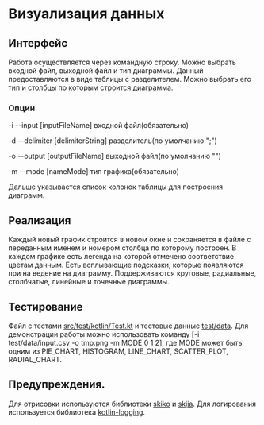 # Визуализация данных

## Интерфейс

Работа осуществляется через командную строку. Можно выбрать входной файл,
выходной файл и тип диаграммы. Данный предоставляются в виде таблицы с разделителем.
Можно выбрать его тип и столбцы по которым строится диаграмма. 

### Опции

-i --input [inputFileName] входной файл(обязательно)

-d --delimiter [delimiterString] разделитель(по умолчанию ";")

-o --output [outputFileName] выходной файл(по умолчанию "")

-m --mode [nameMode] тип графика(обязательно)

Дальше указывается список колонок таблицы для построения диаграмм.

## Реализация

Каждый новый график строится в новом окне и сохраняется в файле с переданным именем и 
номером столбца по которому построен. В каждом графике есть легенда на которой отмечено соответствие цветам данным.
Есть всплывающие подсказки, которые появляются при на ведение на диаграмму.
Поддерживаются круговые, радиальные, столбчатые, линейные и точечные диаграммы.

## Тестирование

Файл с тестами [src/test/kotlin/Test.kt](src/test/kotlin/Test.kt)
и тестовые данные [test/data](test/data). Для демонстрации работы можно использовать
команду [-i test/data/input.csv -o tmp.png -m MODE 0 1 2], где MODE может быть одним из
PIE_CHART, HISTOGRAM, LINE_CHART, SCATTER_PLOT, RADIAL_CHART.

## Предупреждения.

Для отрисовки используются библиотеки [skiko](https://github.com/JetBrains/skiko) и
[skija](https://github.com/JetBrains/skija). Для логирования используется библиотека 
[kotlin-logging](https://github.com/MicroUtils/kotlin-logging).




